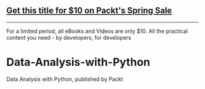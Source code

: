 ## [Get this title for $10 on Packt's Spring Sale](https://www.packt.com/B13052?utm_source=github&utm_medium=packt-github-repo&utm_campaign=spring_10_dollar_2022)
-----
For a limited period, all eBooks and Videos are only $10. All the practical content you need \- by developers, for developers

# Data-Analysis-with-Python
Data Analysis with Python, published by Packt
